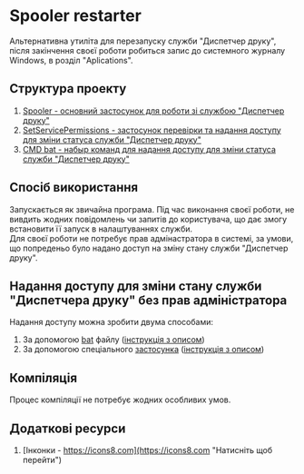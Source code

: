 # Spooler restarter
Альтернативна утиліта для перезапуску служби "Диспетчер друку", після закінчення своєї роботи робиться запис до системного журналу Windows, в розділ "Aplications".

## Структура проекту
1. [Spooler - основний застосунок для роботи зі службою "Диспетчер друку"](/Spooler/Spooler/Program.cs "Натисніть щоб переглянути")
2. [SetServicePermissions - застосунок перевірки та надання доступу для зміни статуса служби "Диспетчер друку"](/SetServicePermissions/SetServicePermissions/Program.cs "Натисніть щоб переглянути")
3. [CMD bat - набыр команд для надання доступу для зміни статуса служби "Диспетчер друку"](/CMD_bat/set_rights_for_the_spooler.bat "Натисніть щоб переглянути")

## Спосіб використання
Запускається як звичайна програма. Під час виконання своєї роботи, не вивдить жодних повідомлень чи запитів до користувача, що дає змогу встановити її запуск в налаштуваннях служби.<br />
Для своєї роботи не потребує прав адмінастратора в системі, за умови, що попреденьо було надано доступ на зміну стану служби "Диспетчер друку".

## Надання доступу для зміни стану служби "Диспетчера друку" без прав адміністратора
Надання доступу можна зробити двума способами:<br />

1. За допомогою [bat](/CMD_bat/set_rights_for_the_spooler.bat "Натисніть щоб переглянути") файлу ([інструкція з описом](https://www.magnumblog.space/soft/restarting-spooler-service-without-administrator-rights "Натисніть щоб переглянути"))
2. За допомогою спеціального [застосунка](/SetServicePermissions/SetServicePermissions/Program.cs "Натисніть щоб переглянути") ([інструкція з описом](# "В процесі написання"))

## Компіляція
Процес компіляції не потребує жодних особливих умов.

## Додаткові ресурси
1. [Інконки - https://icons8.com](https://icons8.com "Натисніть щоб перейти")